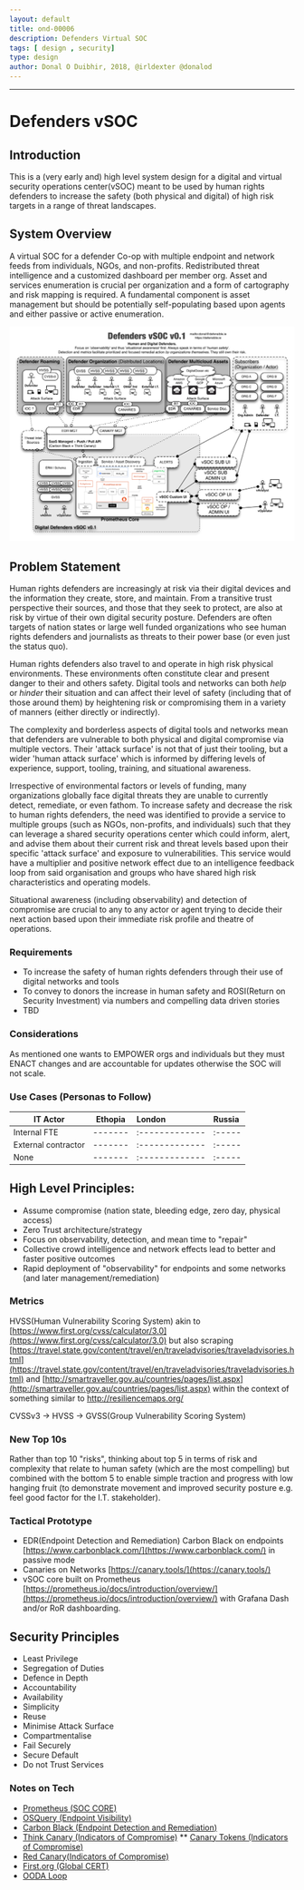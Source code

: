 ```yaml
---
layout: default
title: ond-00006
description: Defenders Virtual SOC
tags: [ design , security]
type: design
author: Donal O Duibhir, 2018, @irldexter @donalod
---
```


---
# Defenders vSOC

## Introduction

This is a (very early and) high level system design for a digital and virtual security operations center(vSOC) meant to be used by human rights defenders to increase the safety (both physical and digital) of high risk targets in a range of threat landscapes.

## System Overview

A virtual SOC for a defender Co-op with multiple endpoint and network feeds from individuals, NGOs, and non-profits. Redistributed threat intelligence and a customized dashboard per member org. Asset and services enumeration is crucial per organization and a form of cartography and risk mapping is required. A fundamental component is asset management but should be potentially self-populating based upon agents and either passive or active enumeration.


[![Defenders vSOC](./ond-00006-vsoc-v1.1.png "Defenders vSOC")](./ond-00006-vsoc-v1.1.png)

## Problem Statement

Human rights defenders are increasingly at risk via their digital devices and the information they create, store, and maintain. From a transitive trust perspective their sources, and those that they seek to protect, are also at risk by virtue of their own digital security posture. Defenders are often targets of nation states or large well funded organizations who see human rights defenders and journalists as threats to their power base (or even just the status quo).

Human rights defenders also travel to and operate in high risk physical environments. These environments often constitute clear and present danger to their and others safety. Digital tools and networks can both *help* or *hinder* their situation and can affect their level of safety (including that of those around them) by heightening risk or compromising them in a variety of manners (either directly or indirectly).

The complexity and borderless aspects of digital tools and networks mean that defenders are vulnerable to both physical and digital compromise via multiple vectors. Their 'attack surface' is not that of just their tooling, but a wider 'human attack surface' which is informed by differing levels of experience, support, tooling, training, and situational awareness. 

Irrespective of environmental factors or levels of funding, many organizations globally face digital threats they are unable to currently detect, remediate, or even fathom. To increase safety and decrease the risk to human rights defenders, the need was identified to provide a service to multiple groups (such as NGOs, non-profits, and individuals) such that they can leverage a shared security operations center which could inform, alert, and advise them about their current risk and threat levels based upon their specific 'attack surface' and exposure to vulnerabilities. This service would have a multiplier and positive network effect due to an intelligence feedback loop from said organisation and groups who have shared high risk characteristics and operating models. 

Situational awareness (including observability) and detection of compromise are crucial to any to any actor or agent trying to decide their next action based upon their immediate risk profile and theatre of operations.

### Requirements

* To increase the safety of human rights defenders through their use of digital networks and tools
* To convey to donors the increase in human safety and ROSI(Return on Security Investment) via numbers and compelling data driven stories
* TBD

### Considerations

As mentioned one wants to EMPOWER orgs and individuals but they must ENACT changes and are accountable for updates otherwise the SOC will not scale.

### Use Cases (Personas to Follow)

| IT Actor | Ethopia |  London | Russia |
| ----- | ------- |:-------------|:-----|
| Internal FTE | ------- |:-------------|:-----|
| External contractor | ------- |:-------------|:-----|
| None | ------- |:-------------|:-----|

## High Level Principles:
* Assume compromise (nation state, bleeding edge, zero day, physical access)
* Zero Trust architecture/strategy
* Focus on observability, detection, and mean time to "repair"
* Collective crowd intelligence and network effects lead to better and faster positive outcomes
* Rapid deployment of "observability" for endpoints and some networks (and later management/remediation)


### Metrics

HVSS(Human Vulnerability Scoring System) akin to [https://www.first.org/cvss/calculator/3.0](https://www.first.org/cvss/calculator/3.0) but also scraping [https://travel.state.gov/content/travel/en/traveladvisories/traveladvisories.html](https://travel.state.gov/content/travel/en/traveladvisories/traveladvisories.html) and [http://smartraveller.gov.au/countries/pages/list.aspx](http://smartraveller.gov.au/countries/pages/list.aspx) within the context of something similar to http://resiliencemaps.org/

CVSSv3 -> HVSS -> GVSS(Group Vulnerability Scoring System)

### New Top 10s

Rather than top 10 "risks", thinking about top 5 in terms of risk and complexity that relate to human safety (which are the most compelling) but combined with the bottom 5 to enable simple traction and progress with low hanging fruit (to demonstrate movement and improved security posture e.g. feel good factor for the I.T. stakeholder).

### Tactical Prototype

* EDR(Endpoint Detection and Remediation) Carbon Black on endpoints [https://www.carbonblack.com/](https://www.carbonblack.com/) in passive mode  
* Canaries on Networks [https://canary.tools/](https://canary.tools/)  
* vSOC core built on Prometheus [https://prometheus.io/docs/introduction/overview/](https://prometheus.io/docs/introduction/overview/) with Grafana Dash and/or RoR dashboarding.   

## Security Principles

* Least Privilege
* Segregation of Duties
* Defence in Depth
* Accountability
* Availability
* Simplicity
* Reuse
* Minimise Attack Surface
* Compartmentalise
* Fail Securely
* Secure Default
* Do not Trust Services

### Notes on Tech

* [Prometheus (SOC CORE)](https://prometheus.io/docs/introduction/overview/)
* [OSQuery (Endpoint Visibility)](https://osquery.io/)
* [Carbon Black (Endpoint Detection and Remediation)](https://www.carbonblack.com/)
* [Think Canary (Indicators of Compromise)](https://canary.tools/)
** [Canary Tokens (Indicators of Compromise)](https://canarytokens.org/)
* [Red Canary(Indicators of Compromise)](https://www.redcanary.com/)
* [First.org (Global CERT)](https://first.org)
* [OODA Loop](https://en.wikipedia.org/wiki/OODA_loop)
